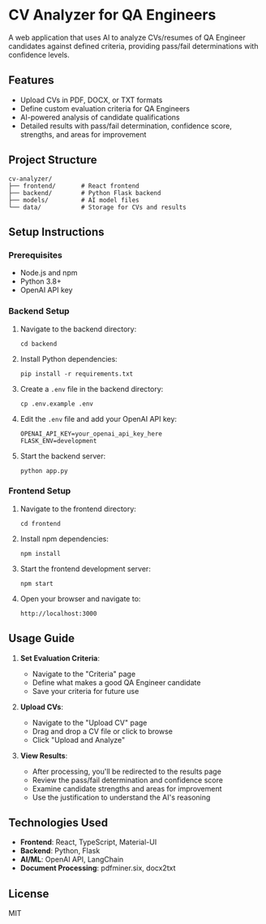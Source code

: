 # CV Analyzer for QA Engineers

A web application that uses AI to analyze CVs/resumes of QA Engineer candidates against defined criteria, providing pass/fail determinations with confidence levels.

## Features

- Upload CVs in PDF, DOCX, or TXT formats
- Define custom evaluation criteria for QA Engineers
- AI-powered analysis of candidate qualifications
- Detailed results with pass/fail determination, confidence score, strengths, and areas for improvement

## Project Structure

```
cv-analyzer/
├── frontend/       # React frontend
├── backend/        # Python Flask backend
├── models/         # AI model files
└── data/           # Storage for CVs and results
```

## Setup Instructions

### Prerequisites

- Node.js and npm
- Python 3.8+
- OpenAI API key

### Backend Setup

1. Navigate to the backend directory:
   ```
   cd backend
   ```

2. Install Python dependencies:
   ```
   pip install -r requirements.txt
   ```

3. Create a `.env` file in the backend directory:
   ```
   cp .env.example .env
   ```

4. Edit the `.env` file and add your OpenAI API key:
   ```
   OPENAI_API_KEY=your_openai_api_key_here
   FLASK_ENV=development
   ```

5. Start the backend server:
   ```
   python app.py
   ```

### Frontend Setup

1. Navigate to the frontend directory:
   ```
   cd frontend
   ```

2. Install npm dependencies:
   ```
   npm install
   ```

3. Start the frontend development server:
   ```
   npm start
   ```

4. Open your browser and navigate to:
   ```
   http://localhost:3000
   ```

## Usage Guide

1. **Set Evaluation Criteria**:
   - Navigate to the "Criteria" page
   - Define what makes a good QA Engineer candidate
   - Save your criteria for future use

2. **Upload CVs**:
   - Navigate to the "Upload CV" page
   - Drag and drop a CV file or click to browse
   - Click "Upload and Analyze"

3. **View Results**:
   - After processing, you'll be redirected to the results page
   - Review the pass/fail determination and confidence score
   - Examine candidate strengths and areas for improvement
   - Use the justification to understand the AI's reasoning

## Technologies Used

- **Frontend**: React, TypeScript, Material-UI
- **Backend**: Python, Flask
- **AI/ML**: OpenAI API, LangChain
- **Document Processing**: pdfminer.six, docx2txt

## License

MIT
